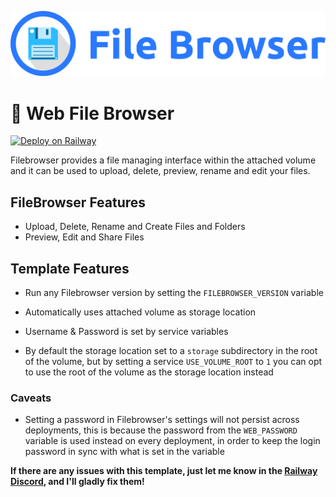 [![Logo](https://raw.githubusercontent.com/filebrowser/logo/master/banner.png)](https://github.com/filebrowser/filebrowser)

# 📂 Web File Browser

[![Deploy on Railway](https://railway.app/button.svg)](https://railway.app/template/Nan7Bs?referralCode=ySCnWl)

Filebrowser provides a file managing interface within the attached volume and it can be used to upload, delete, preview, rename and edit your files.

## FileBrowser Features

- Upload, Delete, Rename and Create Files and Folders
- Preview, Edit and Share Files

## Template Features

- Run any Filebrowser version by setting the `FILEBROWSER_VERSION` variable

- Automatically uses attached volume as storage location

- Username & Password is set by service variables

- By default the storage location set to a `storage` subdirectory in the root of the volume, but by setting a service `USE_VOLUME_ROOT` to `1` you can opt to use the root of the volume as the storage location instead

### Caveats

- Setting a password in Filebrowser's settings will not persist across deployments, this is because the password from the `WEB_PASSWORD` variable is used instead on every deployment, in order to keep the login password in sync with what is set in the variable

**If there are any issues with this template, just let me know in the [Railway Discord](https://discord.gg/railway), and I'll gladly fix them!**